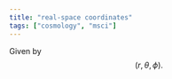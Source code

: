 ```yaml
---
title: "real-space coordinates"
tags: ["cosmology", "msci"]
--- 
```


Given by
$$
(r, \theta, \phi).
$$